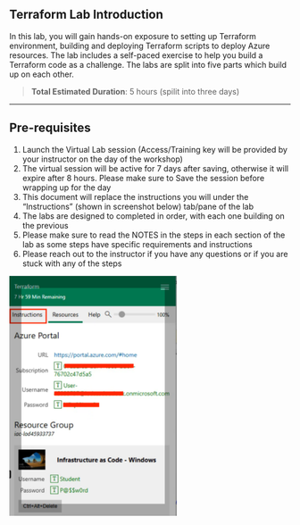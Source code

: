 ## Terraform Lab Introduction

In this lab, you will gain hands-on exposure to setting up Terraform environment, building and deploying Terraform scripts to deploy Azure resources. The lab includes a self-paced exercise to help you build a Terraform code as a challenge. The labs are split into five parts which build up on each other. 

> **Total Estimated Duration**: 5 hours (spilit into three days)

---

## Pre-requisites

1. Launch the Virtual Lab session (Access/Training key will be provided by your instructor on the day of the workshop)
2. The virtual session will be active for 7 days after saving, otherwise it will expire after 8 hours. Please make sure to Save the session before wrapping up for the day
3. This document will replace the instructions you will under the “Instructions” (shown in screenshot below) tab/pane of the lab
4. The labs are designed to completed in order, with each one building on the previous
5. Please make sure to read the NOTES in the steps in each section of the lab as some steps have specific requirements and instructions
6. Please reach out to the instructor if you have any questions or if you are stuck with any of the steps 

<img src="images/be04a9414465ed5d7d1be43d60374058.png" alt="drawing" width="300"/>
